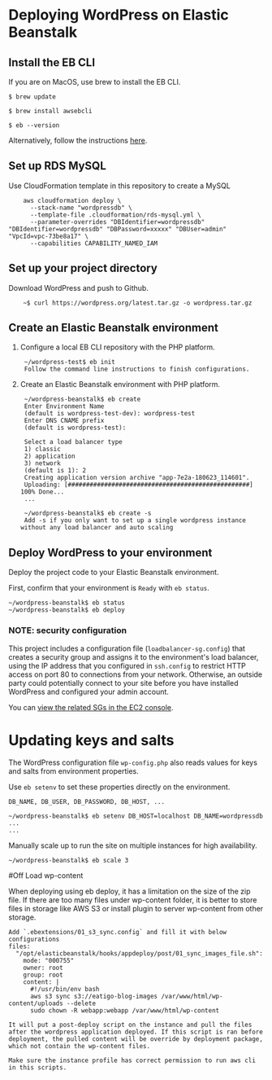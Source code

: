 # Deploying WordPress on Elastic Beanstalk

## Install the EB CLI

If you are on MacOS, use brew to install the EB CLI.

```Shell
$ brew update
```
```Shell
$ brew install awsebcli
```
```Shell
$ eb --version
```

Alternatively, follow the instructions [here](http://docs.aws.amazon.com/elasticbeanstalk/latest/dg/eb-cli3-install.html).

## Set up RDS MySQL

Use CloudFormation template in this repository to create a MySQL

        aws cloudformation deploy \
          --stack-name "wordpressdb" \
          --template-file .cloudformation/rds-mysql.yml \
          --parameter-overrides "DBIdentifier=wordpressdb" "DBIdentifier=wordpressdb" "DBPassword=xxxxx" "DBUser=admin" "VpcId=vpc-73be8a17" \
          --capabilities CAPABILITY_NAMED_IAM

## Set up your project directory

Download WordPress and push to Github.

        ~$ curl https://wordpress.org/latest.tar.gz -o wordpress.tar.gz

## Create an Elastic Beanstalk environment

1. Configure a local EB CLI repository with the PHP platform.

        ~/wordpress-test$ eb init
        Follow the command line instructions to finish configurations.

2. Create an Elastic Beanstalk environment with PHP platform.

        ~/wordpress-beanstalk$ eb create
        Enter Environment Name
        (default is wordpress-test-dev): wordpress-test
        Enter DNS CNAME prefix
        (default is wordpress-test):

        Select a load balancer type
        1) classic
        2) application
        3) network
        (default is 1): 2
        Creating application version archive "app-7e2a-180623_114601".
        Uploading: [##################################################] 100% Done...
        ...

        ~/wordpress-beanstalk$ eb create -s  
        Add -s if you only want to set up a single wordpress instance without any load balancer and auto scaling

## Deploy WordPress to your environment
Deploy the project code to your Elastic Beanstalk environment.

First, confirm that your environment is `Ready` with `eb status`.

```Shell
~/wordpress-beanstalk$ eb status
~/wordpress-beanstalk$ eb deploy
```

### NOTE: security configuration

This project includes a configuration file (`loadbalancer-sg.config`) that creates a security group and assigns it to the environment's load balancer, using the IP address that you configured in `ssh.config` to restrict HTTP access on port 80 to connections from your network. Otherwise, an outside party could potentially connect to your site before you have installed WordPress and configured your admin account.

You can [view the related SGs in the EC2 console](https://console.aws.amazon.com/ec2/v2/home#SecurityGroups:search=wordpress-beanstalk).

# Updating keys and salts

The WordPress configuration file `wp-config.php` also reads values for keys and salts from environment properties.

Use `eb setenv` to set these properties directly on the environment.

    DB_NAME, DB_USER, DB_PASSWORD, DB_HOST, ...

```Shell
~/wordpress-beanstalk$ eb setenv DB_HOST=localhost DB_NAME=wordpressdb  ...
...
```

Manually scale up to run the site on multiple instances for high availability.
```Shell
~/wordpress-beanstalk$ eb scale 3
```
#Off Load wp-content

When deploying using eb deploy, it has a limitation on the size of the zip file. If there are too many files under wp-content folder, it is better to store files in storage like AWS S3 or install plugin to server wp-content from other storage.

    Add `.ebextensions/01_s3_sync.config` and fill it with below configurations
    files:
      "/opt/elasticbeanstalk/hooks/appdeploy/post/01_sync_images_file.sh":
        mode: "000755"
        owner: root
        group: root
        content: |
          #!/usr/bin/env bash
          aws s3 sync s3://eatigo-blog-images /var/www/html/wp-content/uploads --delete
          sudo chown -R webapp:webapp /var/www/html/wp-content

    It will put a post-deploy script on the instance and pull the files after the wordpress application deployed. If this script is ran before deployment, the pulled content will be override by deployment package, which not contain the wp-content files.

    Make sure the instance profile has correct permission to run aws cli in this scripts.
